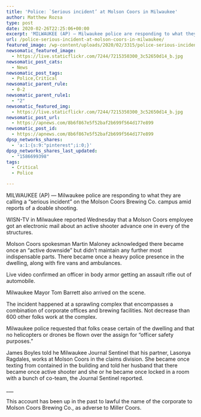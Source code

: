 ```yaml
---
title: 'Police: `Serious incident’ at Molson Coors in Milwaukee'
author: Matthew Rozsa
type: post
date: 2020-02-26T22:25:06+00:00
excerpt: 'MILWAUKEE (AP) — Milwaukee police are responding to what they are calling a “critical incident” on the Molson Coors Brewing Co. campus amid reports of a possible shooting.WISN-TV in Milwaukee reported Wednesday that a Molson Coors employee received an email about an active shooter near one of the buildings. Molson Coors spokesman Martin Maloney said&hellip;'
url: /police-serious-incident-at-molson-coors-in-milwaukee/
featured_image: /wp-content/uploads/2020/02/3315/police-serious-incident-at-molson-coors-in-milwaukee.jpg
newsomatic_featured_image:
  - https://live.staticflickr.com/7244/7215350300_3c52650d14_b.jpg
newsomatic_post_cats:
  - News
newsomatic_post_tags:
  - Police,Critical
newsomatic_parent_rule:
  - 0-2
newsomatic_parent_rule1:
  - "2"
newsomatic_featured_img:
  - https://live.staticflickr.com/7244/7215350300_3c52650d14_b.jpg
newsomatic_post_url:
  - https://apnews.com/8b6f867e5f52baf2b699f564d177e899
newsomatic_post_id:
  - https://apnews.com/8b6f867e5f52baf2b699f564d177e899
dpsp_networks_shares:
  - 'a:1:{s:9:"pinterest";i:0;}'
dpsp_networks_shares_last_updated:
  - "1586699398"
tags:
  - Critical
  - Police

---
```

<div class="Article" data-key="article">
  <p class="Component-root-0-2-76 Component-p-0-2-68">
    MILWAUKEE (AP) — Milwaukee police are responding to what they are calling a “serious incident” on the Molson Coors Brewing Co. campus amid reports of a doable shooting.
  </p>
  
  <p class="Component-root-0-2-76 Component-p-0-2-68">
    WISN-TV in Milwaukee reported Wednesday that a Molson Coors employee got an electronic mail about an active shooter advance one in every of the structures.
  </p>
  
  <p class="Component-root-0-2-76 Component-p-0-2-68">
    Molson Coors spokesman Martin Maloney acknowledged there became once an “active downside” but didn’t maintain any further most indispensable parts. There became once a heavy police presence in the dwelling, along with fire vans and ambulances.
  </p>
  
  <p class="Component-root-0-2-76 Component-p-0-2-68">
    Live video confirmed an officer in body armor getting an assault rifle out of automobile.
  </p>
  
  <p class="Component-root-0-2-76 Component-p-0-2-68">
    Milwaukee Mayor Tom Barrett also arrived on the scene.
  </p>
  
  <p class="Component-root-0-2-76 Component-p-0-2-68">
    The incident happened at a sprawling complex that encompasses a combination of corporate offices and brewing facilities. Not decrease than 600 other folks work at the complex.
  </p>
  
  <p class="Component-root-0-2-76 Component-p-0-2-68">
    Milwaukee police requested that folks cease certain of the dwelling and that no helicopters or drones be flown over the assign for “officer safety purposes.”
  </p>
  
  <div data-key="ad-placeholder" id="div-gpt-ad-1470255291270-0" class="DFPSlot Component-dfp-0-2-72 Component-ad-0-2-39">
  </div>
  
  <p class="Component-root-0-2-76 Component-p-0-2-68">
    James Boyles told he Milwaukee Journal Sentinel that his partner, Lasonya Ragdales, works at Molson Coors in the claims division. She became once texting from contained in the building and told her husband that there became once active shooter and she or he became once locked in a room with a bunch of co-team, the Journal Sentinel reported.
  </p>
  
  <div class="Component-image-0-2-70" data-key="media-placeholder">
  </div>
  
  <p class="Component-root-0-2-76 Component-p-0-2-68">
    ___
  </p>
  
  <p class="Component-root-0-2-76 Component-p-0-2-68">
    This account has been up in the past to lawful the name of the corporate to Molson Coors Brewing Co., as adverse to Miller Coors.
  </p>
</div>
